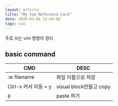 ```yaml
---
layout: article
title: "My Vim Reference Card"
date: 2020-01-04 12:04:00
tags: vim
---
```


주로 쓰는 vim 명령어 정리

## basic command

| CMD	                         | DESC                      |
|--------------------------------|---------------------------|
| :w filename                    | 파일 이름으로 저장        |
| Ctrl-v 커서 이동 + y           | visual block만들고 copy   |
| p                              | paste 하기                |

